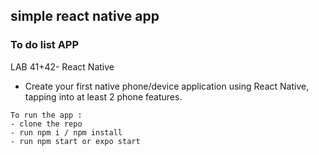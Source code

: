 ## simple react native app
### To do list APP

LAB 41+42- React Native

- Create your first native phone/device application using React Native, tapping into at least 2 phone features.


```
To run the app :
- clone the repo
- run npm i / npm install
- run npm start or expo start

```


